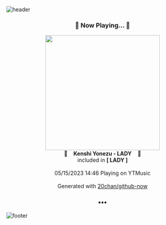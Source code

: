 ![header](https://capsule-render.vercel.app/api?type=wave&height=170&section=header&fontColor=090707&fontAlignX=45&fontAlignY=65&fontSize=100)

<h3 align="center">🎵 Now Playing... 🎵</h3>
<p align="center">
  <a href="https://music.youtube.com/watch?v=zOkIe3RcTCs">
    <img width="300" src="https://lh3.googleusercontent.com/7e0qJAww69B2DFDDUgFqp59lWMXzuHGS-GG_BFR1sD8rcO80G71aP86hV9NGCqsjx4dMEzO1yxZojAA">
  </a>
  <br>
  🎵&nbsp&nbsp&nbsp <b>Kenshi Yonezu - LADY</b> &nbsp&nbsp&nbsp🎵
  <br>
  included in <b>[ LADY ]</b>
  
  <br />
  <br />
  05/15/2023 14:46 Playing on YTMusic
  <br />
  <br />
  Generated with <a href="https://github.com/20chan/github-now">20chan/github-now</a>
</p>

<h3 align="center">•••</h3>

![footer](https://capsule-render.vercel.app/api?type=wave&height=150&section=footer)

